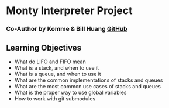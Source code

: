 # Monty Interpreter Project

### Co-Author by Komme & Bill Huang [GitHub](https://github.com/billhong6981)

## Learning Objectives
+ What do LIFO and FIFO mean
+ What is a stack, and when to use it
+ What is a queue, and when to use it
+ What are the common implementations of stacks and queues
+ What are the most common use cases of stacks and queues
+ What is the proper way to use global variables
+ How to work with git submodules

##